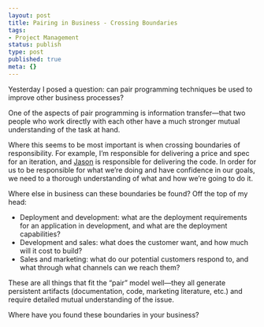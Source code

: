 ```yaml
---
layout: post
title: Pairing in Business - Crossing Boundaries
tags:
- Project Management
status: publish
type: post
published: true
meta: {}
---
```

Yesterday I posed a question:  can pair programming techniques be used to improve other  business processes?

One of the aspects of pair programming is information transfer—that two people who work directly with each other have a much stronger mutual understanding of the task at hand.

Where this seems to be most important is when crossing boundaries of responsibility. For example, I’m responsible for delivering a price and spec for an iteration, and <a href="http://blog.jasonwatkins.net/">Jason</a> is responsible for delivering the code. In order for us to be responsible for what we’re doing and have confidence in our goals, we need to a thorough understanding of what and how we’re going to do it.

Where else in business can these boundaries be found?  Off the top of my head:
<ul>
	<li>Deployment and development: what are the deployment requirements for an application in development, and what are the deployment capabilities?</li>
	<li>Development and sales: what does the customer want, and how much will it cost to build?</li>
	<li>Sales and marketing: what do our potential customers respond to, and what through what channels can we reach them?</li>
</ul>
These are all things that fit the “pair” model well—they all generate persistent artifacts (documentation, code, marketing literature, etc.) and require detailed mutual understanding of the issue.

Where have you found these boundaries in your business?
